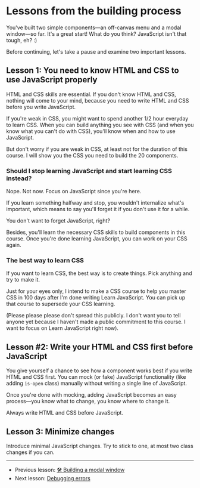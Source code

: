 # Lessons from the building process

You've built two simple components—an off-canvas menu and a modal window—so far. It's a great start! What do you think? JavaScript isn't that tough, eh? :)

Before continuing, let's take a pause and examine two important lessons.

## Lesson 1: You need to know HTML and CSS to use JavaScript properly

HTML and CSS skills are essential. If you don't know HTML and CSS, nothing will come to your mind, because you need to write HTML and CSS before you write JavaScript.

If you're weak in CSS, you might want to spend another 1/2 hour everyday to learn CSS. When you can build anything you see with CSS (and when you know what you can't do with CSS), you'll know when and how to use JavaScript.

But don't worry if you are weak in CSS, at least not for the duration of this course. I will show you the CSS you need to build the 20 components.

### Should I stop learning JavaScript and start learning CSS instead?

Nope. Not now. Focus on JavaScript since you're here.

If you learn something halfway and stop, you wouldn't internalize what's important, which means to say you'll forget it if you don't use it for a while.

You don't want to forget JavaScript, right?

Besides, you'll learn the necessary CSS skills to build components in this course. Once you're done learning JavaScript, you can work on your CSS again.

### The best way to learn CSS

If you want to learn CSS, the best way is to create things. Pick anything and try to make it.

Just for your eyes only, I intend to make a CSS course to help you master CSS in 100 days after I'm done writing Learn JavaScript. You can pick up that course to supersede your CSS learning.

(Please please please don't spread this publicly. I don't want you to tell anyone yet because I haven't made a public commitment to this course. I want to focus on Learn JavaScript right now).

## Lesson #2: Write your HTML and CSS first before JavaScript

You give yourself a chance to see how a component works best if you write HTML and CSS first. You can mock (or fake) JavaScript functionality (like adding `is-open` class) manually without writing a single line of JavaScript.

Once you're done with mocking, adding JavaScript becomes an easy process—you know what to change, you know where to change it.

Always write HTML and CSS before JavaScript.

## Lesson 3: Minimize changes

Introduce minimal JavaScript changes. Try to stick to one, at most two class changes if you can.

---

- Previous lesson: [🛠 Building a modal window](05.building-modal-window.md)
- Next lesson: [Debugging errors](07.debugging-errors.md)
